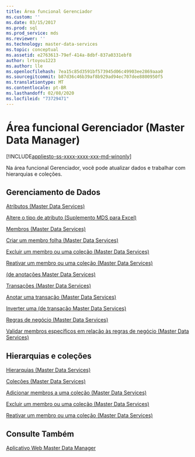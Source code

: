 ```yaml
---
title: Área funcional Gerenciador
ms.custom: ''
ms.date: 03/15/2017
ms.prod: sql
ms.prod_service: mds
ms.reviewer: ''
ms.technology: master-data-services
ms.topic: conceptual
ms.assetid: e2763613-79ef-414a-8dbf-837a0331ebf8
author: lrtoyou1223
ms.author: lle
ms.openlocfilehash: 7ea15c85d3591bf573945d06c49903ee2869aaa0
ms.sourcegitcommit: b87d36c46b39af8b929ad94ec707dee8800950f5
ms.translationtype: MT
ms.contentlocale: pt-BR
ms.lasthandoff: 02/08/2020
ms.locfileid: "73729471"
---
```

# <a name="explorer-functional-area-master-data-manager"></a>Área funcional Gerenciador (Master Data Manager)

[!INCLUDE[appliesto-ss-xxxx-xxxx-xxx-md-winonly](../includes/appliesto-ss-xxxx-xxxx-xxx-md-winonly.md)]

  Na área funcional Gerenciador, você pode atualizar dados e trabalhar com hierarquias e coleções.  
  
## <a name="data-management"></a>Gerenciamento de Dados  
 [Atributos &#40;Master Data Services&#41;](../master-data-services/attributes-master-data-services.md)  
  
 [Altere o tipo de atributo &#40;Suplemento MDS para Excel&#41;](../master-data-services/microsoft-excel-add-in/change-the-attribute-type-mds-add-in-for-excel.md)  
  
 [Membros &#40;Master Data Services&#41;](../master-data-services/members-master-data-services.md)  
  
 [Criar um membro folha &#40;Master Data Services&#41;](../master-data-services/create-a-leaf-member-master-data-services.md)  
  
 [Excluir um membro ou uma coleção &#40;Master Data Services&#41;](../master-data-services/delete-a-member-or-collection-master-data-services.md)  
  
 [Reativar um membro ou uma coleção &#40;Master Data Services&#41;](../master-data-services/reactivate-a-member-or-collection-master-data-services.md)  
  
 [&#40;de anotações Master Data Services&#41;](../master-data-services/annotations-master-data-services.md)  
  
 [Transações &#40;Master Data Services&#41;](../master-data-services/transactions-master-data-services.md)  
  
 [Anotar uma transação &#40;Master Data Services&#41;](../master-data-services/annotate-a-transaction-master-data-services.md)  
  
 [Inverter uma &#40;de transação Master Data Services&#41;](../master-data-services/reverse-a-transaction-master-data-services.md)  
  
 [Regras de negócio &#40;Master Data Services&#41;](../master-data-services/business-rules-master-data-services.md)  
  
 [Validar membros específicos em relação às regras de negócio &#40;Master Data Services&#41;](../master-data-services/validate-specific-members-against-business-rules-master-data-services.md)  
  
## <a name="hierarchies-and-collections"></a>Hierarquias e coleções  
 [Hierarquias &#40;Master Data Services&#41;](../master-data-services/hierarchies-master-data-services.md)  
  
   
  
 [Coleções &#40;Master Data Services&#41;](../master-data-services/collections-master-data-services.md)  
  
 [Adicionar membros a uma coleção &#40;Master Data Services&#41;](../master-data-services/add-members-to-a-collection-master-data-services.md)  
  
 [Excluir um membro ou uma coleção &#40;Master Data Services&#41;](../master-data-services/delete-a-member-or-collection-master-data-services.md)  
  
 [Reativar um membro ou uma coleção &#40;Master Data Services&#41;](../master-data-services/reactivate-a-member-or-collection-master-data-services.md)  
  
## <a name="see-also"></a>Consulte Também  
 [Aplicativo Web Master Data Manager](../master-data-services/master-data-manager-web-application.md)  
  
  
